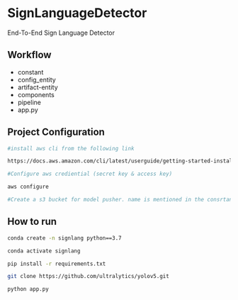 # SignLanguageDetector
End-To-End Sign Language Detector

## Workflow

- constant
- config_entity
- artifact-entity
- components
- pipeline
- app.py

## Project Configuration 
```bash
#install aws cli from the following link

https://docs.aws.amazon.com/cli/latest/userguide/getting-started-install.html
```

```bash
#Configure aws crediential (secret key & access key)

aws configure
```


```bash
#Create a s3 bucket for model pusher. name is mentioned in the consrtant

```

## How to run
```bash
conda create -n signlang python==3.7
```
```bash
conda activate signlang
```

```bash
pip install -r requirements.txt
```

```bash
git clone https://github.com/ultralytics/yolov5.git
```
```bash
python app.py
```
